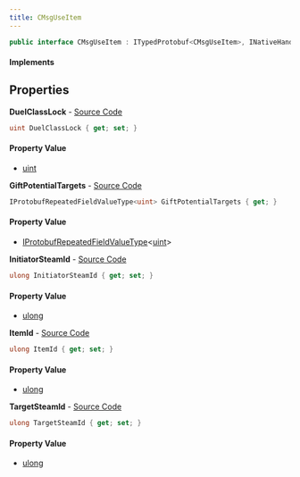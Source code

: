 ```yaml
---
title: CMsgUseItem
---
```


```csharp
public interface CMsgUseItem : ITypedProtobuf<CMsgUseItem>, INativeHandle
```

#### Implements

## Properties

**DuelClassLock** - [Source Code](https://github.com/swiftly-solution/swiftlys2/blob/master/managed/src/SwiftlyS2.Generated/Protobufs/Interfaces/CMsgUseItem.cs#L22)

```csharp
uint DuelClassLock { get; set; }
```

#### Property Value

- [uint](https://learn.microsoft.com/dotnet/api/system.uint32)

**GiftPotentialTargets** - [Source Code](https://github.com/swiftly-solution/swiftlys2/blob/master/managed/src/SwiftlyS2.Generated/Protobufs/Interfaces/CMsgUseItem.cs#L19)

```csharp
IProtobufRepeatedFieldValueType<uint> GiftPotentialTargets { get; }
```

#### Property Value

- [IProtobufRepeatedFieldValueType](/docs/api/shared/netmessages/iprotobufrepeatedfieldvaluetype-1)<[uint](https://learn.microsoft.com/dotnet/api/system.uint32)>

**InitiatorSteamId** - [Source Code](https://github.com/swiftly-solution/swiftlys2/blob/master/managed/src/SwiftlyS2.Generated/Protobufs/Interfaces/CMsgUseItem.cs#L25)

```csharp
ulong InitiatorSteamId { get; set; }
```

#### Property Value

- [ulong](https://learn.microsoft.com/dotnet/api/system.uint64)

**ItemId** - [Source Code](https://github.com/swiftly-solution/swiftlys2/blob/master/managed/src/SwiftlyS2.Generated/Protobufs/Interfaces/CMsgUseItem.cs#L13)

```csharp
ulong ItemId { get; set; }
```

#### Property Value

- [ulong](https://learn.microsoft.com/dotnet/api/system.uint64)

**TargetSteamId** - [Source Code](https://github.com/swiftly-solution/swiftlys2/blob/master/managed/src/SwiftlyS2.Generated/Protobufs/Interfaces/CMsgUseItem.cs#L16)

```csharp
ulong TargetSteamId { get; set; }
```

#### Property Value

- [ulong](https://learn.microsoft.com/dotnet/api/system.uint64)

